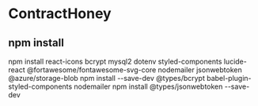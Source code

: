 # ContractHoney

## npm install
npm install react-icons bcrypt mysql2 dotenv styled-components lucide-react @fortawesome/fontawesome-svg-core nodemailer jsonwebtoken @azure/storage-blob
npm install --save-dev @types/bcrypt babel-plugin-styled-components nodemailer
npm install @types/jsonwebtoken --save-dev

